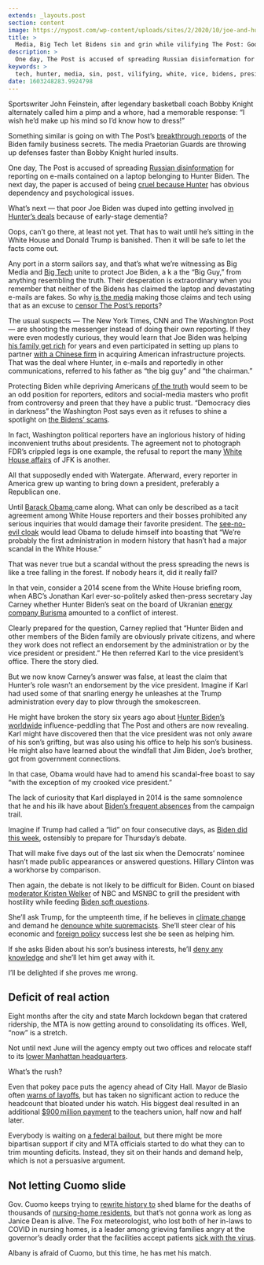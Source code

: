 ```yaml
--- 
extends: _layouts.post 
section: content 
image: https://nypost.com/wp-content/uploads/sites/2/2020/10/joe-and-hunter-biden-2.jpg?quality=90&strip=all&w=1200 
title: > 
  Media, Big Tech let Bidens sin and grin while vilifying The Post: Goodwin 
description: > 
  One day, The Post is accused of spreading Russian disinformation for reporting on e-mails contained on a laptop belonging to Hunter Biden.That has to wait until he’s sitting in the White House and Donald Trump is banished.The agreement not to photograph FDR’s crippled legs is one example, the refusal to report the many White House affairs of JFK is another.But we now know Carney’s answer was false, at least the claim that Hunter’s role wasn’t an endorsement by the vice president.He might have broken the story six years ago about Hunter Biden’s worldwide influence-peddling that The Post and others are now revealing. 
keywords: > 
  tech, hunter, media, sin, post, vilifying, white, vice, bidens, president, goodwin, grin, karl, biden, trump, house, let, big 
date: 1603248283.9924798 
--- 
```

<div><p>Sportswriter John Feinstein, after legendary basketball coach Bobby Knight alternately called him a pimp and a whore, had a memorable response: &#8220;I wish he&#8217;d make up his mind so I&#8217;d know how to dress!&#8221;</p>
<p>Something similar is going on with The Post&#8217;s <a href="https://nypost.com/2020/10/20/photo-biden-meets-hunters-alleged-partner-from-kazakhstan/">breakthrough reports</a> of the Biden family business secrets. The media Praetorian Guards are throwing up defenses faster than Bobby Knight hurled insults.</p>
<p>One day, The Post is accused of spreading <a href="https://nypost.com/2020/10/20/doj-agrees-hunter-biden-emails-are-not-russian-disinformation-report/">Russian disinformation</a> for reporting on e-mails contained on a laptop belonging to Hunter Biden. The next day, the paper is accused of being <a href="https://nypost.com/article/inside-the-life-of-hunter-biden-joe-bidens-scandal-plagued-son/">cruel because Hunter</a> has obvious dependency and psychological issues.</p>
<p>What&#8217;s next &#8212; that poor Joe Biden was duped into getting involved <a href="https://nypost.com/2020/10/17/what-did-joe-biden-know-about-hunters-crook-emails-goodwin/">in Hunter&#8217;s deals</a> because of early-stage dementia?</p>
<p>Oops, can&#8217;t go there, at least not yet. That has to wait until he&#8217;s sitting in the White House and Donald Trump is banished. Then it will be safe to let the facts come out.</p>
<p>Any port in a storm sailors say, and that&#8217;s what we&#8217;re witnessing as Big Media and <a href="https://nypost.com/2020/10/19/the-lefts-favorite-way-to-rebut-foes-silence-them/">Big Tech</a> unite to protect Joe Biden, a k a the &#8220;Big Guy,&#8221; from anything resembling the truth. Their desperation is extraordinary when you remember that neither of the Bidens has claimed the laptop and devastating e-mails are fakes. So why <a href="https://nypost.com/2020/10/20/glenn-greenwald-blasts-media-silence-around-hunter-biden/">is the media</a> making those claims and tech using that as an excuse to <a href="https://nypost.com/2020/10/16/twitter-still-holding-the-posts-account-hostage-over-hunter-biden-links/">censor The Post&#8217;s reports</a>?</p>
<p>The usual suspects &#8212; The New York Times, CNN and The Washington Post &#8212; are shooting the messenger instead of doing their own reporting. If they were even modestly curious, they would learn that Joe Biden was helping <a href="https://nypost.com/2019/05/11/the-troubling-reason-why-biden-is-so-soft-on-china/">his family get rich</a> for years and even participated in setting up plans to partner <a href="https://nypost.com/2020/10/15/emails-reveal-how-hunter-biden-tried-to-cash-in-big-with-chinese-firm/">with a Chinese firm</a> in acquiring American infrastructure projects. That was the deal where Hunter, in e-mails and reportedly in other communications, referred to his father as &#8220;the big guy&#8221; and &#8220;the chairman.&#8221;</p>
<p>Protecting Biden while depriving Americans <a href="https://nypost.com/2020/10/14/voters-have-right-to-know-what-joe-biden-did-for-son-hunter-devine/">of the truth</a> would seem to be an odd position for reporters, editors and social-media masters who profit from controversy and preen that they have a public trust. &#8220;Democracy dies in darkness&#8221; the Washington Post says even as it refuses to shine a spotlight on <a href="https://nypost.com/2020/10/20/trump-hunter-biden-acting-like-a-vacuum-cleaner-in-ukraine-dealings/">the Bidens&#8217; scams</a>.</p>
<p>In fact, Washington political reporters have an inglorious history of hiding inconvenient truths about presidents. The agreement not to photograph FDR&#8217;s crippled legs is one example, the refusal to report the many <a href="https://nypost.com/2020/09/08/white-house-sexcapades-were-a-thing-long-before-bill-clinton/">White House affairs</a> of JFK is another.</p>
 
<p>All that supposedly ended with Watergate. Afterward, every reporter in America grew up wanting to bring down a president, preferably a Republican one.</p>
<p>Until <a href="https://nypost.com/2014/09/13/how-falsehoods-and-fibs-have-shaped-the-obama-presidency/">Barack Obama </a>came along. What can only be described as a tacit agreement among White House reporters and their bosses prohibited any serious inquiries that would damage their favorite president. The <a href="https://nypost.com/2020/10/10/latest-revelations-show-team-obama-invented-russiagate-scandal/">see-no-evil cloak</a> would lead Obama to delude himself into boasting that &#8220;We&#8217;re probably the first administration in modern history that hasn&#8217;t had a major scandal in the White House.&#8221;</p>
<p>That was never true but a scandal without the press spreading the news is like a tree falling in the forest. If nobody hears it, did it really fall?</p>
<p>In that vein, consider a 2014 scene from the White House briefing room, when ABC&#8217;s Jonathan Karl ever-so-politely asked then-press secretary Jay Carney whether Hunter Biden&#8217;s seat on the board of Ukranian <a href="https://nypost.com/2020/10/14/biden-campaign-says-burisma-meeting-not-on-official-schedule/">energy company Burisma</a> amounted to a conflict of interest.</p>
<p>Clearly prepared for the question, Carney replied that &#8220;Hunter Biden and other members of the Biden family are obviously private citizens, and where they work does not reflect an endorsement by the administration or by the vice president or president.&#8221; He then referred Karl to the vice president&#8217;s office. There the story died.</p>
<p>But we now know Carney&#8217;s answer was false, at least the claim that Hunter&#8217;s role wasn&#8217;t an endorsement by the vice president. Imagine if Karl had used some of that snarling energy he unleashes at the Trump administration every day to plow through the smokescreen.</p>
<p>He might have broken the story six years ago about <a href="https://nypost.com/2020/10/16/hunter-biden-email-detailing-chinese-ties-confirmed-by-source-report/">Hunter Biden&#8217;s worldwide</a> influence-peddling that The Post and others are now revealing. Karl might have discovered then that the vice president was not only aware of his son&#8217;s grifting, but was also using his office to help his son&#8217;s business. He might also have learned about the windfall that Jim Biden, Joe&#8217;s brother, got from government connections.</p>
<p>In that case, Obama would have had to amend his scandal-free boast to say &#8220;with the exception of my crooked vice president.&#8221;</p>
<p>The lack of curiosity that Karl displayed in 2014 is the same somnolence that he and his ilk have about <a href="https://nypost.com/2020/10/17/joe-biden-retreats-to-delaware-as-trump-stumps-through-four-states/">Biden&#8217;s frequent absences</a> from the campaign trail.</p>
<p>Imagine if Trump had called a &#8220;lid&#8221; on four consecutive days, as <a href="https://nypost.com/2020/10/19/biden-calls-lid-on-campaign-events-until-after-next-debate/">Biden did this week</a>, ostensibly to prepare for Thursday&#8217;s debate.</p>
<p>That will make five days out of the last six when the Democrats&#8217; nominee hasn&#8217;t made public appearances or answered questions. Hillary Clinton was a workhorse by comparison.</p>
<p>Then again, the debate is not likely to be difficult for Biden. Count on biased <a href="https://nypost.com/2020/10/17/kristen-welker-next-debate-moderator-has-deep-democrat-ties/">moderator Kristen Welker</a> of NBC and MSNBC to grill the president with hostility while feeding <a href="https://nypost.com/2020/10/15/biden-gets-no-questions-on-hunter-biden-expose-at-abc-news-town-hall/">Biden soft questions</a>.</p>
<p>She&#8217;ll ask Trump, for the umpteenth time, if he believes in <a href="https://nypost.com/2020/09/15/trump-spurns-science-on-climate-dont-think-science-knows/">climate change</a> and demand he <a href="https://nypost.com/2020/10/15/trump-clashes-with-savannah-guthrie-on-qanon-white-supremacists/">denounce white supremacists</a>. She&#8217;ll steer clear of his economic and <a href="https://nypost.com/2020/08/10/in-a-second-term-trump-could-build-on-his-foreign-policy-successes/">foreign policy</a> success lest she be seen as helping him.</p>
<p>If she asks Biden about his son&#8217;s business interests, he&#8217;ll <a href="https://nypost.com/2020/10/16/joe-biden-lashes-out-after-being-asked-about-posts-hunter-biden-expose/">deny any knowledge</a> and she&#8217;ll let him get away with it.</p>
<p>I&#8217;ll be delighted if she proves me wrong.</p>
<h2>Deficit of real action</h2>
<p>Eight months after the city and state March lockdown began that cratered ridership, the MTA is now getting around to consolidating its offices. Well, &#8220;now&#8221; is a stretch.</p>
<p>Not until next June will the agency empty out two offices and relocate staff to its <a href="https://nypost.com/2020/10/19/mta-off-loading-satellite-offices-to-help-plug-12b-budget-hole/">lower Manhattan headquarters</a>.</p>
<p>What&#8217;s the rush?</p>
<p>Even that pokey pace puts the agency ahead of City Hall. Mayor de&#8201;Blasio often <a href="https://nypost.com/2020/09/23/de-blasio-9000-city-managers-furloughed-in-budget-crunch/">warns of layoffs</a>, but has taken no significant action to reduce the headcount that bloated under his watch. His biggest deal resulted in an additional <a href="https://nypost.com/2020/10/09/nyc-teachers-union-strike-deal-on-deferred-compensation-payout/">$900&#8201;million payment</a> to the teachers union, half now and half later.</p>
<p>Everybody is waiting on <a href="https://nypost.com/2020/10/19/covid-19-stimulus-negotiations-advance-as-election-approaches/">a federal bailout</a>, but there might be more bipartisan support if city and MTA officials started to do what they can to trim mounting deficits. Instead, they sit on their hands and demand help, which is not a persuasive argument.</p>
<h2>Not letting Cuomo slide</h2>
<p>Gov. Cuomo keeps trying to <a href="https://nypost.com/2020/10/18/andrew-cuomos-shameful-new-book-continues-lies-about-senior-cide/">rewrite history to</a> shed blame for the deaths of thousands of <a href="https://nypost.com/2020/10/18/casket-outside-brooklyn-nursing-home-filled-with-cuomo-book-covers/">nursing-home residents</a>, but that&#8217;s not gonna work as long as Janice Dean is alive. The Fox meteorologist, who lost both of her in-laws to COVID in nursing homes, is a leader among grieving families angry at the governor&#8217;s deadly order that the facilities accept patients <a href="https://nypost.com/2020/10/17/grieving-families-to-hold-mock-funeral-for-cuomos-leadership-and-integrity/">sick with the virus</a>.</p>
<p>Albany is afraid of Cuomo, but this time, he has met his match.</p>
			</div>